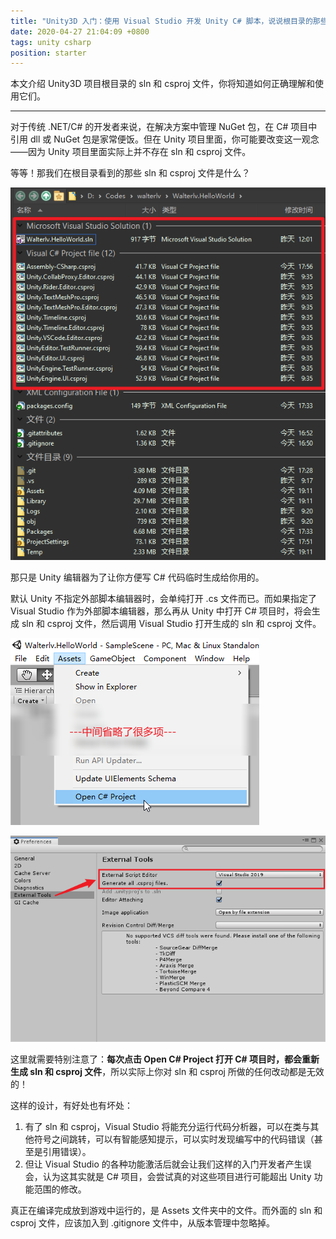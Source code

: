 ```yaml
---
title: "Unity3D 入门：使用 Visual Studio 开发 Unity C# 脚本，说说根目录的那些 sln 和 csproj 文件"
date: 2020-04-27 21:04:09 +0800
tags: unity csharp
position: starter
---
```


本文介绍 Unity3D 项目根目录的 sln 和 csproj 文件，你将知道如何正确理解和使用它们。

---

对于传统 .NET/C# 的开发者来说，在解决方案中管理 NuGet 包，在 C# 项目中引用 dll 或 NuGet 包是家常便饭。但在 Unity 项目里面，你可能要改变这一观念——因为 Unity 项目里面实际上并不存在 sln 和 csproj 文件。

等等！那我们在根目录看到的那些 sln 和 csproj 文件是什么？

![Unity 项目根目录下的 sln 和 csproj 文件](/static/posts/2020-04-27-19-52-25.png)

那只是 Unity 编辑器为了让你方便写 C# 代码临时生成给你用的。

默认 Unity 不指定外部脚本编辑器时，会单纯打开 .cs 文件而已。而如果指定了 Visual Studio 作为外部脚本编辑器，那么再从 Unity 中打开 C# 项目时，将会生成 sln 和 csproj 文件，然后调用 Visual Studio 打开生成的 sln 和 csproj 文件。

![打开 C# 项目](/static/posts/2020-04-26-11-38-09.png)

![设置外部工具](/static/posts/2020-04-26-11-26-06.png)

这里就需要特别注意了：**每次点击 Open C# Project 打开 C# 项目时，都会重新生成 sln 和 csproj 文件**，所以实际上你对 sln 和 csproj 所做的任何改动都是无效的！

这样的设计，有好处也有坏处：

1. 有了 sln 和 csproj，Visual Studio 将能充分运行代码分析器，可以在类与其他符号之间跳转，可以有智能感知提示，可以实时发现编写中的代码错误（甚至是引用错误）。
1. 但让 Visual Studio 的各种功能激活后就会让我们这样的入门开发者产生误会，认为这其实就是 C# 项目，会尝试真的对这些项目进行可能超出 Unity 功能范围的修改。

真正在编译完成放到游戏中运行的，是 Assets 文件夹中的文件。而外面的 sln 和 csproj 文件，应该加入到 .gitignore 文件中，从版本管理中忽略掉。
